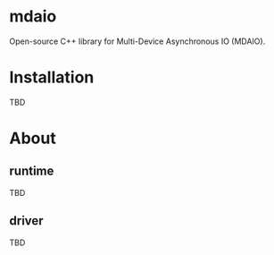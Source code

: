 # mdaio
Open-source C++ library for Multi-Device Asynchronous IO (MDAIO).

# Installation
TBD

# About
## runtime
TBD

## driver
TBD
